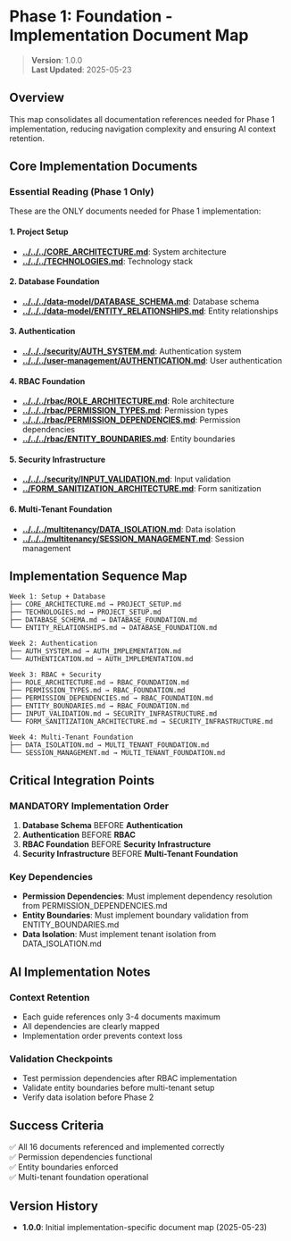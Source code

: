 
# Phase 1: Foundation - Implementation Document Map

> **Version**: 1.0.0  
> **Last Updated**: 2025-05-23

## Overview

This map consolidates all documentation references needed for Phase 1 implementation, reducing navigation complexity and ensuring AI context retention.

## Core Implementation Documents

### Essential Reading (Phase 1 Only)
These are the ONLY documents needed for Phase 1 implementation:

#### 1. Project Setup
- **[../../../CORE_ARCHITECTURE.md](../../../CORE_ARCHITECTURE.md)**: System architecture
- **[../../../TECHNOLOGIES.md](../../../TECHNOLOGIES.md)**: Technology stack

#### 2. Database Foundation  
- **[../../../data-model/DATABASE_SCHEMA.md](../../../data-model/DATABASE_SCHEMA.md)**: Database schema
- **[../../../data-model/ENTITY_RELATIONSHIPS.md](../../../data-model/ENTITY_RELATIONSHIPS.md)**: Entity relationships

#### 3. Authentication
- **[../../../security/AUTH_SYSTEM.md](../../../security/AUTH_SYSTEM.md)**: Authentication system
- **[../../../user-management/AUTHENTICATION.md](../../../user-management/AUTHENTICATION.md)**: User authentication

#### 4. RBAC Foundation
- **[../../../rbac/ROLE_ARCHITECTURE.md](../../../rbac/ROLE_ARCHITECTURE.md)**: Role architecture
- **[../../../rbac/PERMISSION_TYPES.md](../../../rbac/PERMISSION_TYPES.md)**: Permission types
- **[../../../rbac/PERMISSION_DEPENDENCIES.md](../../../rbac/PERMISSION_DEPENDENCIES.md)**: Permission dependencies
- **[../../../rbac/ENTITY_BOUNDARIES.md](../../../rbac/ENTITY_BOUNDARIES.md)**: Entity boundaries

#### 5. Security Infrastructure
- **[../../../security/INPUT_VALIDATION.md](../../../security/INPUT_VALIDATION.md)**: Input validation
- **[../FORM_SANITIZATION_ARCHITECTURE.md](../FORM_SANITIZATION_ARCHITECTURE.md)**: Form sanitization

#### 6. Multi-Tenant Foundation
- **[../../../multitenancy/DATA_ISOLATION.md](../../../multitenancy/DATA_ISOLATION.md)**: Data isolation
- **[../../../multitenancy/SESSION_MANAGEMENT.md](../../../multitenancy/SESSION_MANAGEMENT.md)**: Session management

## Implementation Sequence Map

```
Week 1: Setup + Database
├── CORE_ARCHITECTURE.md → PROJECT_SETUP.md
├── TECHNOLOGIES.md → PROJECT_SETUP.md  
├── DATABASE_SCHEMA.md → DATABASE_FOUNDATION.md
└── ENTITY_RELATIONSHIPS.md → DATABASE_FOUNDATION.md

Week 2: Authentication
├── AUTH_SYSTEM.md → AUTH_IMPLEMENTATION.md
└── AUTHENTICATION.md → AUTH_IMPLEMENTATION.md

Week 3: RBAC + Security
├── ROLE_ARCHITECTURE.md → RBAC_FOUNDATION.md
├── PERMISSION_TYPES.md → RBAC_FOUNDATION.md
├── PERMISSION_DEPENDENCIES.md → RBAC_FOUNDATION.md
├── ENTITY_BOUNDARIES.md → RBAC_FOUNDATION.md
├── INPUT_VALIDATION.md → SECURITY_INFRASTRUCTURE.md
└── FORM_SANITIZATION_ARCHITECTURE.md → SECURITY_INFRASTRUCTURE.md

Week 4: Multi-Tenant Foundation
├── DATA_ISOLATION.md → MULTI_TENANT_FOUNDATION.md
└── SESSION_MANAGEMENT.md → MULTI_TENANT_FOUNDATION.md
```

## Critical Integration Points

### MANDATORY Implementation Order
1. **Database Schema** BEFORE **Authentication**
2. **Authentication** BEFORE **RBAC**
3. **RBAC Foundation** BEFORE **Security Infrastructure**
4. **Security Infrastructure** BEFORE **Multi-Tenant Foundation**

### Key Dependencies
- **Permission Dependencies**: Must implement dependency resolution from PERMISSION_DEPENDENCIES.md
- **Entity Boundaries**: Must implement boundary validation from ENTITY_BOUNDARIES.md
- **Data Isolation**: Must implement tenant isolation from DATA_ISOLATION.md

## AI Implementation Notes

### Context Retention
- Each guide references only 3-4 documents maximum
- All dependencies are clearly mapped
- Implementation order prevents context loss

### Validation Checkpoints
- Test permission dependencies after RBAC implementation
- Validate entity boundaries before multi-tenant setup
- Verify data isolation before Phase 2

## Success Criteria
✅ All 16 documents referenced and implemented correctly  
✅ Permission dependencies functional  
✅ Entity boundaries enforced  
✅ Multi-tenant foundation operational  

## Version History
- **1.0.0**: Initial implementation-specific document map (2025-05-23)
